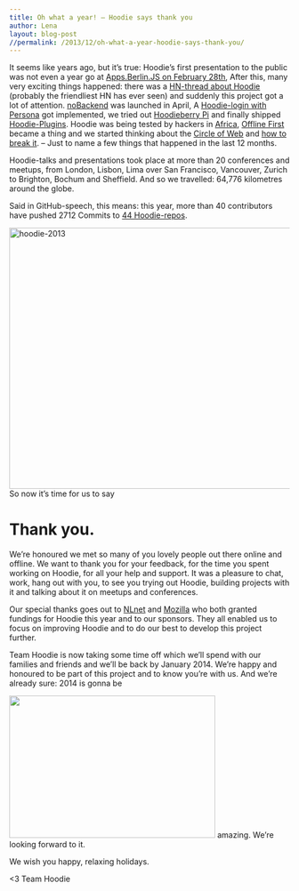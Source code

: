 ```yaml
---
title: Oh what a year! – Hoodie says thank you
author: Lena
layout: blog-post
//permalink: /2013/12/oh-what-a-year-hoodie-says-thank-you/
---
```

It seems like years ago, but it&#8217;s true: Hoodie&#8217;s first presentation to the public was not even a year go at [Apps.Berlin.JS on February 28th][1], After this, many very exciting things happened: there was a [HN-thread about Hoodie][2] (probably the friendliest HN has ever seen) and suddenly this project got a lot of attention. [noBackend][3] was launched in April, A [Hoodie-login with Persona][4] got implemented, we tried out [Hoodieberry Pi][5] and finally shipped [Hoodie-Plugins][6]. Hoodie was being tested by hackers in [Africa][7], [Offline First][8] became a thing and we started thinking about the [Circle of Web][9] and [how to break it][10]. – Just to name a few things that happened in the last 12 months.

Hoodie-talks and presentations took place at more than 20 conferences and meetups, from London, Lisbon, Lima over San Francisco, Vancouver, Zurich to Brighton, Bochum and Sheffield. And so we travelled: 64,776 kilometres around the globe.

Said in GitHub-speech, this means: this year, more than 40 contributors have pushed 2712 Commits to [44 Hoodie-repos][11].

<a href="/dist/blog/2013/12/hoodie-20131.jpg" rel="lightbox[796]" title="Oh what a year! – Hoodie says thank you"><img class="alignnone size-large wp-image-807" alt="hoodie-2013" src="/dist/blog/2013/12/hoodie-20131-726x470.jpg" width="726" height="470" /></a>
So now it&#8217;s time for us to say

# Thank you.

We&#8217;re honoured we met so many of you lovely people out there online and offline. We want to thank you for your feedback, for the time you spent working on Hoodie, for all your help and support. It was a pleasure to chat, work, hang out with you, to see you trying out Hoodie, building projects with it and talking about it on meetups and conferences.

Our special thanks goes out to [NLnet][12] and [Mozilla][13] who both granted fundings for Hoodie this year and to our sponsors. They all enabled us to focus on improving Hoodie and to do our best to develop this project further.

Team Hoodie is now taking some time off which we&#8217;ll spend with our families and friends and we&#8217;ll be back by January 2014. We&#8217;re happy and honoured to be part of this project and to know you&#8217;re with us. And we&#8217;re already sure: 2014 is gonna be

<img class="alignnone" alt="" src="http://zen.thehhp.net/albums/funny/amazing-cat-reaction-wtf-shock.gif" width="370" height="256" />
amazing. We&#8217;re looking forward to it.

We wish you happy, relaxing holidays.

<3
Team Hoodie

 [1]: http://blog.hood.ie/2013/06/hoodie-presentation-at-apps-berlin-js/
 [2]: https://news.ycombinator.com/item?id=5514284
 [3]: http://nobackend.org/
 [4]: http://blog.hood.ie/2013/08/proof-of-concept-hoodie-login-with-persona/
 [5]: http://blog.hood.ie/2013/07/hoodieberry-pi-hoodie-on-raspberry-pi-3/
 [6]: http://plugins.hood.ie/
 [7]: http://africahacktrip.org/
 [8]: http://blog.hood.ie/2013/11/say-hello-to-offline-first/
 [9]: http://blog.hood.ie/2013/11/offline-first-and-the-circle-of-web/
 [10]: http://blog.hood.ie/2013/12/offline-first-and-the-circle-of-web-part-ii-breaking-the-circle/
 [11]: https://github.com/hoodiehq
 [12]: http://blog.hood.ie/2013/08/announcement-open-source-funding-by-nlnet-for-hoodie-granted/
 [13]: http://blog.hood.ie/2013/12/mozilla/
